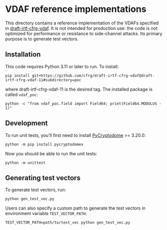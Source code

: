 # VDAF reference implementations

This directory contains a reference implementation of the VDAFs specified in
[draft-irtf-cfrg-vdaf](https://datatracker.ietf.org/doc/draft-irtf-cfrg-vdaf/).
It is not intended for production use: the code is not optimized for
performance or resistance to side-channel attacks. Its primary purpose is to
generate test vectors.

## Installation

This code requires Python 3.11 or later to run. To install:

```
pip install git+https://github.com/cfrg/draft-irtf-cfrg-vdaf@draft-irtf-cfrg-vdaf-11#subdirectory=poc
```

where draft-irtf-cfrg-vdaf-11 is the desired tag. The installed package is called `vdaf_poc`:

```
python -c "from vdaf_poc.field import Field64; print(Field64.MODULUS - 1)"
```

## Development

To run unit tests, you'll first need to install
[PyCryptodome](https://pycryptodome.readthedocs.io/en/latest/index.html) >=
3.20.0:

```
python -m pip install pycryptodomex
```

Now you should be able to run the unit tests:

```
python -m unittest
```

## Generating test vectors

To generate test vectors, run:

```
python gen_test_vec.py
```

Users can also specify a custom path to generate the test vectors in
environment variable `TEST_VECTOR_PATH`:

```
TEST_VECTOR_PATH=path/to/test_vec python gen_test_vec.py
```
